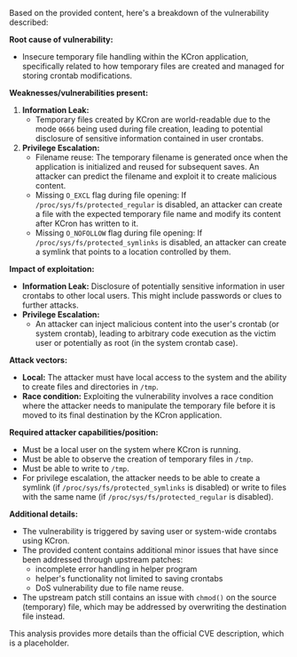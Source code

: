 Based on the provided content, here's a breakdown of the vulnerability described:

**Root cause of vulnerability:**

*   Insecure temporary file handling within the KCron application, specifically related to how temporary files are created and managed for storing crontab modifications.

**Weaknesses/vulnerabilities present:**

1.  **Information Leak:**
    *   Temporary files created by KCron are world-readable due to the mode `0666` being used during file creation, leading to potential disclosure of sensitive information contained in user crontabs.
2.  **Privilege Escalation:**
    *   Filename reuse: The temporary filename is generated once when the application is initialized and reused for subsequent saves. An attacker can predict the filename and exploit it to create malicious content.
    *   Missing `O_EXCL` flag during file opening: If `/proc/sys/fs/protected_regular` is disabled, an attacker can create a file with the expected temporary file name and modify its content after KCron has written to it.
    *   Missing `O_NOFOLLOW` flag during file opening: If `/proc/sys/fs/protected_symlinks` is disabled, an attacker can create a symlink that points to a location controlled by them.

**Impact of exploitation:**

*   **Information Leak:** Disclosure of potentially sensitive information in user crontabs to other local users. This might include passwords or clues to further attacks.
*   **Privilege Escalation:**
    *   An attacker can inject malicious content into the user's crontab (or system crontab), leading to arbitrary code execution as the victim user or potentially as root (in the system crontab case).

**Attack vectors:**

*   **Local:** The attacker must have local access to the system and the ability to create files and directories in `/tmp`.
*   **Race condition:** Exploiting the vulnerability involves a race condition where the attacker needs to manipulate the temporary file before it is moved to its final destination by the KCron application.

**Required attacker capabilities/position:**

*   Must be a local user on the system where KCron is running.
*   Must be able to observe the creation of temporary files in `/tmp`.
*   Must be able to write to `/tmp`.
*   For privilege escalation, the attacker needs to be able to create a symlink (if `/proc/sys/fs/protected_symlinks` is disabled) or write to files with the same name (if `/proc/sys/fs/protected_regular` is disabled).

**Additional details:**

* The vulnerability is triggered by saving user or system-wide crontabs using KCron.
* The provided content contains additional minor issues that have since been addressed through upstream patches:
  * incomplete error handling in helper program
  * helper's functionality not limited to saving crontabs
  * DoS vulnerability due to file name reuse.
* The upstream patch still contains an issue with `chmod()` on the source (temporary) file, which may be addressed by overwriting the destination file instead.

This analysis provides more details than the official CVE description, which is a placeholder.